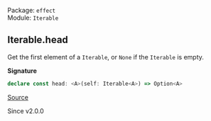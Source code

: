 Package: `effect`<br />
Module: `Iterable`<br />

## Iterable.head

Get the first element of a `Iterable`, or `None` if the `Iterable` is empty.

**Signature**

```ts
declare const head: <A>(self: Iterable<A>) => Option<A>
```

[Source](https://github.com/Effect-TS/effect/tree/main/packages/effect/src/Iterable.ts#L278)

Since v2.0.0